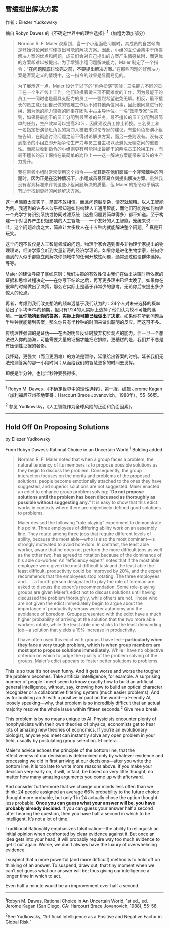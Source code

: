 ## 暂缓提出解决方案

作者：Eliezer Yudkowsky

摘自 Robyn Dawes 的《不确定世界中的理性选择》<sup>1</sup>（加粗为添加部分）

> Norman R. F. Maier 观察到，当一个小组面临问题时，其成员的自然倾向是开始讨论问题时便提出可能的解决方案。因此，小组的互动会集中于所提解决方案的优点和问题，成员们会对自己提出的方案产生情感依附，而更优的方案却难以被提出。为了增强小组问题解决能力，Maier 制定了一个指令：“**在问题彻底讨论完之前，不要提出解决方案。**”在那些问题的好解决方案是客观定义的情境中，这一指令的效果是显而易见的。

> 为了展示这一点，Maier 设计了以下的“角色扮演”实验：三名能力不同的员工在一个生产线上工作。他们轮换着做三项不同难度的工作，因为最能干的员工——同时也是最具支配力的员工——强烈希望避免无聊。相反，最不擅长的员工意识到自己做的较难工作远不如其他两位同事，因此他同意进行轮换，因为他的能力较强的同事在团队中占主导地位。一名“效率专家”注意到，如果将最能干的员工分配到最困难的任务，最不擅长的员工分配到最简单的任务，生产效率可以提高20%，因此建议员工停止轮换。三名员工和一名指定扮演领班角色的第四人被要求讨论专家的建议。有些角色扮演小组被告知，在彻底讨论问题之前不得讨论解决方案，而另一些则没有。没有收到指令的小组立即开始争论生产力与员工自主权以及避免无聊之间的重要性。而那些收到指令的小组则更有可能得出最能干的两名员工轮换工作，而最不擅长的员工保持在最简单的岗位上——这一解决方案能带来19%的生产力提升。

> 我在带领小组时常常使用这个指令——**尤其是在他们面临一个非常棘手的问题时，因为正是在这种情况下，小组成员最容易立刻提出解决方案**。虽然我没有客观标准来评判这些小组问题解决的质量，但 Maier 的指令似乎确实有助于找到更好的问题解决方案。

这一点简直太真实了，简直不敢相信。而且问题越复杂，情况就越糟。以人工智能为例。我遇到的许多人似乎都知道如何构建人工通用智能，而他们可能连如何构建一个光学字符识别系统或协同过滤系统（这些问题要简单得多）都不知道。至于构建一个对世界产生积极影响的人工智能——一个友好的人工智能，笼统来说——哇，这个问题难度之大，简直让大多数人在十五秒内就能解决整个问题。<sup>2</sup> 真是开玩笑。

这个问题不仅仅是人工智能领域的问题。物理学家会遇到很多非物理学家提出的物理理论，经济学家会听到大量新奇的经济学理论。如果你是进化生物学家，任何你遇到的人似乎都能立刻解决你领域中的任何开放性问题，通常通过假设群体选择。等等。

Maier 的建议呼应了底线原则：我们决策的有效性仅由我们在做出决策时所依据的证据和思维过程决定——在你写下结论之后，再写更多理由已经太晚了。如果你在很早的时候做出了决策，那么它实际上是基于非常少的思考，无论你后来提出多少惊人的论点。

再者，考虑到我们改变想法的频率远低于我们认为的：24个人对未来选择的概率给出了平均66%的预期，但只有1/24的人实际上选择了他们认为较不可能的选项。**一旦你能猜到你的答案，实际上你可能已经做出了决定**。如果你在听到问题后半秒钟就能猜到答案，那么你只有半秒钟的时间来做出聪明的反应。而这可不多。

传统理性强调的是证伪——在面对明显反证时放弃初步观点的能力。但一旦一个想法进入你的脑海，可能需要大量的证据才能把它排除。更糟糕的是，我们并不总是有压倒性证据的奢侈。

我怀疑，更强大（而且更困难）的方法是暂停，延缓给出答案的时机。延长我们无法预测答案的那一小段时间；从而给我们的智慧更多的时间去发挥。

即便是半分钟，也比半秒钟要强得多。

---

<sup>1</sup> Robyn M. Dawes，《不确定世界中的理性选择》，第一版，编辑 Jerome Kagan（加利福尼亚州圣地亚哥：Harcourt Brace Jovanovich，1988年），55–56页。

<sup>2</sup> 参见 Yudkowsky，《人工智能作为全球风险的正面和负面因素》。

---

## Hold Off On Proposing Solutions

by Eliezer Yudkowsky

From Robyn Dawes’s Rational Choice in an Uncertain World.<sup>1</sup> Bolding added.

> Norman R. F. Maier noted that when a group faces a problem, the natural tendency of its members is to propose possible solutions as they begin to discuss the problem. Consequently, the group interaction focuses on the merits and problems of the proposed solutions, people become emotionally attached to the ones they have suggested, and superior solutions are not suggested. Maier enacted an edict to enhance group problem solving: “**Do not propose solutions until the problem has been discussed as thoroughly as possible without suggesting any.**” It is easy to show that this edict works in contexts where there are objectively defined good solutions to problems.
> 
> Maier devised the following “role playing” experiment to demonstrate his point. Three employees of differing ability work on an assembly line. They rotate among three jobs that require different levels of ability, because the most able—who is also the most dominant—is strongly motivated to avoid boredom. In contrast, the least able worker, aware that he does not perform the more difficult jobs as well as the other two, has agreed to rotation because of the dominance of his able co-worker. An “efficiency expert” notes that if the most able employee were given the most difficult task and the least able the least difficult, productivity could be improved by 20%, and the expert recommends that the employees stop rotating. The three employees and . . . a fourth person designated to play the role of foreman are asked to discuss the expert’s recommendation. Some role-playing groups are given Maier’s edict not to discuss solutions until having discussed the problem thoroughly, while others are not. Those who are not given the edict immediately begin to argue about the importance of productivity versus worker autonomy and the avoidance of boredom. Groups presented with the edict have a much higher probability of arriving at the solution that the two more able workers rotate, while the least able one sticks to the least demanding job—a solution that yields a 19% increase in productivity.
> 
> I have often used this edict with groups I have led—**particularly when they face a very tough problem, which is when group members are most apt to propose solutions immediately**. While I have no objective criterion on which to judge the quality of the problem solving of the groups, Maier’s edict appears to foster better solutions to problems.

This is so true it’s not even funny. And it gets worse and worse the tougher the problem becomes. Take artificial intelligence, for example. A surprising number of people I meet seem to know exactly how to build an artificial general intelligence, without, say, knowing how to build an optical character recognizer or a collaborative filtering system (much easier problems). And as for building an AI with a positive impact on the world—a Friendly AI, loosely speaking—why, that problem is so incredibly difficult that an actual majority resolve the whole issue within fifteen seconds.<sup>2</sup> Give me a break.

This problem is by no means unique to AI. Physicists encounter plenty of nonphysicists with their own theories of physics, economists get to hear lots of amazing new theories of economics. If you’re an evolutionary biologist, anyone you meet can instantly solve any open problem in your field, usually by postulating group selection. Et cetera.

Maier’s advice echoes the principle of the bottom line, that the effectiveness of our decisions is determined only by whatever evidence and processing we did in first arriving at our decisions—after you write the bottom line, it is too late to write more reasons above. If you make your decision very early on, it will, in fact, be based on very little thought, no matter how many amazing arguments you come up with afterward.

And consider furthermore that we change our minds less often than we think: 24 people assigned an average 66% probability to the future choice thought more probable, but only 1 in 24 actually chose the option thought less probable. **Once you can guess what your answer will be, you have probably already decided**. If you can guess your answer half a second after hearing the question, then you have half a second in which to be intelligent. It’s not a lot of time.

Traditional Rationality emphasizes falsification—the ability to relinquish an initial opinion when confronted by clear evidence against it. But once an idea gets into your head, it will probably require way too much evidence to get it out again. Worse, we don’t always have the luxury of overwhelming evidence.

I suspect that a more powerful (and more difficult) method is to hold off on thinking of an answer. To suspend, draw out, that tiny moment when we can’t yet guess what our answer will be; thus giving our intelligence a longer time in which to act.

Even half a minute would be an improvement over half a second.

---

<sup>1</sup>Robyn M. Dawes, Rational Choice in An Uncertain World, 1st ed., ed. Jerome Kagan (San Diego, CA: Harcourt Brace Jovanovich, 1988), 55–56.

<sup>2</sup>See Yudkowsky, “Artificial Intelligence as a Positive and Negative Factor in Global Risk.”